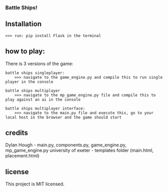 ### Battle Ships! ###

## Installation ## 

    >>> run: pip install Flask in the terminal

## how to play: ##

There is 3 versions of the game:

    battle ships singleplayer:
        >>> navigate to the game_engine.py and compile this to run single player in the console
    
    battle ships multiplayer
        >>> navigate to the mp_game_engine.py file and compile this to play against an ai in the console

    battle ships multiplayer interface:
        >>> navigate to the main.py file and execute this, go to your local host in the browser and the game should start
    
## credits ##
Dylan Hough - main.py, components.py, game_engine.py, mp_game_engine.py
university of exeter - templates folder (main.html, placement.html)

## license ## 
This project is MIT licensed.